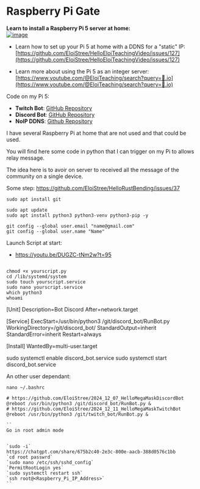 # Raspberry Pi Gate

**Learn to install a Raspberry Pi 5 server at home:**  
[![image](https://github.com/user-attachments/assets/e49c6165-4828-4561-9a95-c49be9e7771e)](https://youtu.be/dMZApM_3itA)  

- Learn how to set up your Pi 5 at home with a DDNS for a "static" IP:  
  [https://github.com/EloiStree/HelloEloiTeachingVideo/issues/127](https://github.com/EloiStree/HelloEloiTeachingVideo/issues/127)  

- Learn more about using the Pi 5 as an integer server:  
  [https://www.youtube.com/@EloiTeaching/search?query=🍺.io](https://www.youtube.com/@EloiTeaching/search?query=🍺.io)  


 Code on my Pi 5:   
- **Twitch Bot**: [GitHub Repository](https://github.com/EloiStree/2024_12_11_HelloMegaMaskTwitchBot)   
- **Discord Bot**: [GitHub Repository](https://github.com/EloiStree/2024_12_07_HelloMegaMaskDiscordBot)  
- **NoIP DDNS**: [Github Repository](https://github.com/EloiStree/2024_12_11_NoIpUpdateFromPiPython)  

I have several Raspberry Pi at home that are not used and that could be used.

You will find here some code in python that I can trigger on my Pi to allows relay message.

The idea here is to avoir on server to received all the message of the community on a single device.

Some step: https://github.com/EloiStree/HelloRustBending/issues/37

`sudo apt install git`


```
sudo apt update
sudo apt install python3 python3-venv python3-pip -y

git config --global user.email "name@gmail.com"
git config --global user.name "Name"

```



Launch Script at start:
- https://youtu.be/DUGZC-tNm2w?t=95
```

chmod +x yourscript.py
cd /lib/systemd/system
sudo touch yourscript.service
sudo nano yourscript.service
which python3
whoami
```

[Unit]
Description=Bot Discord
After=network.target

[Service]
ExecStart=/usr/bin/python3 /git/discord_bot/RunBot.py
WorkingDirectory=/git/discord_bot/
StandardOutput=inherit
StandardError=inherit
Restart=always

[Install]
WantedBy=multi-user.target



sudo systemctl enable discord_bot.service
sudo systemctl start discord_bot.service



An other user dependant: 

`nano ~/.bashrc`

```
# https://github.com/EloiStree/2024_12_07_HelloMegaMaskDiscordBot
@reboot /usr/bin/python3 /git/discord_bot/RunBot.py &
# https://github.com/EloiStree/2024_12_11_HelloMegaMaskTwitchBot
@reboot /usr/bin/python3 /git/twitch_bot/RunBot.py &

```
```
``
Go in root admin mode


`sudo -i`
https://chatgpt.com/share/675b2c40-2e3c-800e-aacb-388d0576c1bb  
`cd root passwrd`  
`sudo nano /etc/ssh/sshd_config`    
`PermitRootLogin yes`  
`sudo systemctl restart ssh`  
`ssh root@<Raspberry_Pi_IP_Address>`  
``
